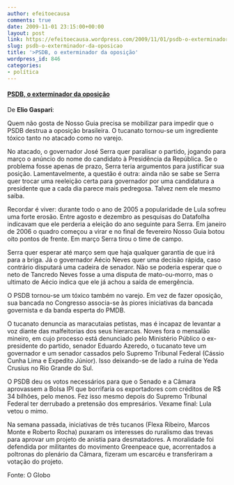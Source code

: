 ```yaml
---
author: efeitoecausa
comments: true
date: 2009-11-01 23:15:00+00:00
layout: post
link: https://efeitoecausa.wordpress.com/2009/11/01/psdb-o-exterminador-da-oposicao/
slug: psdb-o-exterminador-da-oposicao
title: '>PSDB, o exterminador da oposição'
wordpress_id: 846
categories:
- política
---
```


>

#### [PSDB, o exterminador da oposição](http://oglobo.globo.com/pais/noblat/posts/2009/11/01/psdb-exterminador-da-oposicao-237332.asp)

De **Elio Gaspari**:

Quem não gosta de Nosso Guia precisa se mobilizar para impedir que o PSDB destrua a oposição brasileira. O tucanato tornou-se um ingrediente tóxico tanto no atacado como no varejo.

No atacado, o governador José Serra quer paralisar o partido, jogando para março o anúncio do nome do candidato à Presidência da República. Se o problema fosse apenas de prazo, Serra teria argumentos para justificar sua posição. Lamentavelmente, a questão é outra: ainda não se sabe se Serra quer trocar uma reeleição certa para governador por uma candidatura a presidente que a cada dia parece mais pedregosa. Talvez nem ele mesmo saiba.

Recordar é viver: durante todo o ano de 2005 a popularidade de Lula sofreu uma forte erosão. Entre agosto e dezembro as pesquisas do Datafolha indicavam que ele perderia a eleição do ano seguinte para Serra. Em janeiro de 2006 o quadro começou a virar e no final de fevereiro Nosso Guia botou oito pontos de frente. Em março Serra tirou o time de campo.

Serra quer esperar até março sem que haja qualquer garantia de que irá para a briga. Já o governador Aécio Neves quer uma decisão rápida, caso contrário disputará uma cadeira de senador. Não se poderia esperar que o neto de Tancredo Neves fosse a uma disputa de mato-ou-morro, mas o ultimato de Aécio indica que ele já achou a saída de emergência.

O PSDB tornou-se um tóxico também no varejo. Em vez de fazer oposição, sua bancada no Congresso associa-se às piores iniciativas da bancada governista e da banda esperta do PMDB.

O tucanato denuncia as maracutaias petistas, mas é incapaz de levantar a voz diante das malfeitorias dos seus hierarcas. Noves fora o mensalão mineiro, em cujo processo está denunciado pelo Ministério Público o ex-presidente do partido, senador Eduardo Azeredo, o tucanato teve um governador e um senador cassados pelo Supremo Tribunal Federal (Cássio Cunha Lima e Expedito Júnior). Isso deixando-se de lado a ruína de Yeda Crusius no Rio Grande do Sul.

O PSDB deu os votos necessários para que o Senado e a Câmara aprovassem a Bolsa IPI que borrifaria os exportadores com créditos de R$ 34 bilhões, pelo menos. Fez isso mesmo depois do Supremo Tribunal Federal ter derrubado a pretensão dos empresários. Vexame final: Lula vetou o mimo.

Na semana passada, iniciativas de três tucanos (Flexa Ribeiro, Marcos Monte e Roberto Rocha) puxaram os interesses do ruralismo das trevas para aprovar um projeto de anistia para desmatadores. A moralidade foi defendida por militantes do movimento Greenpeace que, acorrentados a poltronas do plenário da Câmara, fizeram um escarcéu e transferiram a votação do projeto.

Fonte: O Globo  

